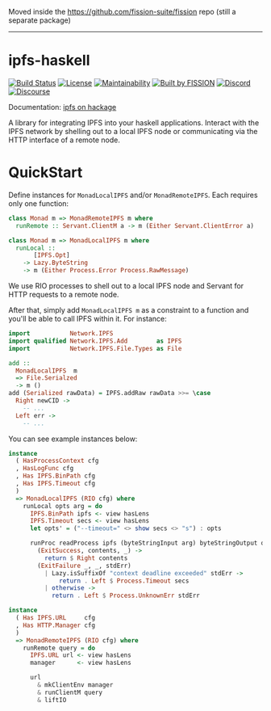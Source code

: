 Moved inside the https://github.com/fission-suite/fission repo (still a separate package)

---

# ipfs-haskell

[![Build Status](https://travis-ci.org/fission-suite/PROJECTNAME.svg?branch=master)](https://travis-ci.org/fission-suite/ipfs-haskell)
[![License](https://img.shields.io/badge/License-Apache%202.0-blue.svg)](https://github.com/fission-suite/blob/master/LICENSE)
[![Maintainability](https://api.codeclimate.com/v1/badges/44fb6a8a0cfd88bc41ef/maintainability)](https://codeclimate.com/github/fission-suite/ipfs-haskell/maintainability)
[![Built by FISSION](https://img.shields.io/badge/⌘-Built_by_FISSION-purple.svg)](https://fission.codes)
[![Discord](https://img.shields.io/discord/478735028319158273.svg)](https://discord.gg/zAQBDEq)
[![Discourse](https://img.shields.io/discourse/https/talk.fission.codes/topics)](https://talk.fission.codes)

Documentation: [ipfs on hackage](http://hackage.haskell.org/package/ipfs)

A library for integrating IPFS into your haskell applications. Interact with the IPFS network by shelling out to a local IPFS node or communicating via the HTTP interface of a remote node. 

# QuickStart

Define instances for `MonadLocalIPFS` and/or `MonadRemoteIPFS`. Each requires only one function:

```haskell
class Monad m => MonadRemoteIPFS m where
  runRemote :: Servant.ClientM a -> m (Either Servant.ClientError a)

class Monad m => MonadLocalIPFS m where
  runLocal ::
       [IPFS.Opt]
    -> Lazy.ByteString
    -> m (Either Process.Error Process.RawMessage)
```

We use RIO processes to shell out to a local IPFS node and Servant for HTTP requests to a remote node.

After that, simply add `MonadLocalIPFS m` as a constraint to a function and you'll be able to call IPFS within it.
For instance:
```haskell
import           Network.IPFS
import qualified Network.IPFS.Add        as IPFS
import           Network.IPFS.File.Types as File

add ::
  MonadLocalIPFS  m
  => File.Serialzed
  -> m ()
add (Serialized rawData) = IPFS.addRaw rawData >>= \case
  Right newCID -> 
    -- ...
  Left err ->
    -- ...

```

You can see example instances below:
```haskell
instance
  ( HasProcessContext cfg
  , HasLogFunc cfg
  , Has IPFS.BinPath cfg
  , Has IPFS.Timeout cfg
  )
  => MonadLocalIPFS (RIO cfg) where
    runLocal opts arg = do
      IPFS.BinPath ipfs <- view hasLens
      IPFS.Timeout secs <- view hasLens
      let opts' = ("--timeout=" <> show secs <> "s") : opts

      runProc readProcess ipfs (byteStringInput arg) byteStringOutput opts' >>= \case
        (ExitSuccess, contents, _) ->
          return $ Right contents
        (ExitFailure _, _, stdErr)
          | Lazy.isSuffixOf "context deadline exceeded" stdErr ->
              return . Left $ Process.Timeout secs
          | otherwise ->
            return . Left $ Process.UnknownErr stdErr

instance
  ( Has IPFS.URL     cfg
  , Has HTTP.Manager cfg
  )
  => MonadRemoteIPFS (RIO cfg) where
    runRemote query = do
      IPFS.URL url <- view hasLens
      manager      <- view hasLens

      url
        & mkClientEnv manager
        & runClientM query
        & liftIO
```
